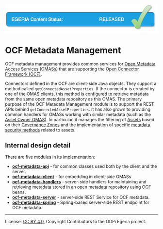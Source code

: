 <!-- SPDX-License-Identifier: CC-BY-4.0 -->
<!-- Copyright Contributors to the ODPi Egeria project. -->

![Released](../../../open-metadata-publication/website/images/egeria-content-status-released.png#pagewidth)

# OCF Metadata Management

OCF metadata management provides common services for
[Open Metadata Access Services (OMASs)](../../access-services) that are supporting
the [Open Connector Framework (OCF)](../../frameworks/open-connector-framework).

Connectors defined in the OCF are client-side Java objects.  They support a method called
`getConnectedAssetProperties`.  If the connector is created by one of the OMAS clients,
this method is configured to retrieve metadata from the same open metadata repository as
this OMAS.  The primary purpose of the OCF Metadata Management module is to support the
REST APIs behind `getConnectedAssetProperties`.  It has also grown to providing common
handlers for OMASs working with similar metadata (such as the [Asset Owner OMAS](../../access-services/asset-owner)).
In particular, it manages the filtering of [Assets](../../access-services/docs/concepts/assets)
based on their [Governance Zones](../../access-services/docs/concepts/governance-zones) and the implementation
of specific [metadata security methods](../metadata-security) related to assets.

## Internal design detail

There are five modules in its implementation:

* **[ocf-metadata-api](ocf-metadata-api)** - for common classes used both by the client and the server.
* **[ocf-metadata-client](ocf-metadata-client)** - for embedding in client-side OMASs
* **[ocf-metadata-handlers](ocf-metadata-handlers)** - server-side handlers for maintaining and retrieving metadata
stored in an open metadata repository using OCF beans.
* **[ocf-metadata-server](ocf-metadata-server)** - server-side REST Service for OCF metadata.
* **[ocf-metadata-spring](ocf-metadata-spring)** - Spring-based server-side REST endpoint for OCF metadata.


----
License: [CC BY 4.0](https://creativecommons.org/licenses/by/4.0/),
Copyright Contributors to the ODPi Egeria project.